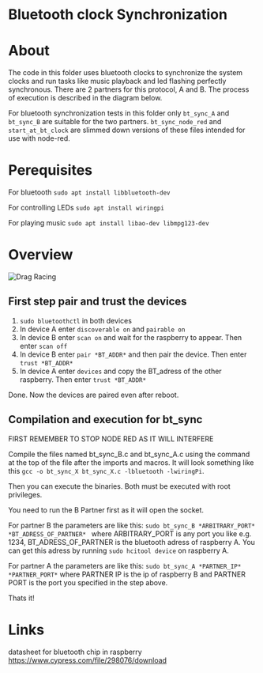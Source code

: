 # Bluetooth clock Synchronization

# About
The code in this folder uses bluetooth clocks to synchronize the system clocks and run tasks like music playback and led flashing perfectly synchronous. There are 2 partners for this protocol, A and B. The process of execution is described in the diagram below.

For bluetooth synchronization tests in this folder only ```bt_sync_A``` and ```bt_sync_B``` are suitable for the two partners. ```bt_sync_node_red``` and ```start_at_bt_clock``` are slimmed down versions of these files intended for use with node-red.


# Perequisites 
For bluetooth
 ```sudo apt install libbluetooth-dev```
 
 For controlling LEDs
 ```sudo apt install wiringpi```
 
 For playing music 
  ```sudo apt install libao-dev libmpg123-dev```

# Overview

![Drag Racing](bt_sync.png)

## First step pair and trust the devices
1. ```sudo bluetoothctl``` in both devices 
2. In device A enter ```discoverable on``` and ```pairable on ```
3. In device B enter ```scan on``` and wait for the raspberry to appear. Then enter ```scan off```
4. In device B enter ```pair *BT_ADDR*``` and then pair the device. Then enter ```trust *BT_ADDR*```
5. In device A enter ```devices``` and copy the BT_adress of the other raspberry. Then enter ```trust *BT_ADDR*```

Done. Now the devices are paired even after reboot.

## Compilation and execution for bt_sync
FIRST REMEMBER TO STOP NODE RED AS IT WILL INTERFERE

Compile the files named bt_sync_B.c and bt_sync_A.c using the command at the top of the file after the imports and macros. It will look something like this 
```gcc -o bt_sync_X bt_sync_X.c -lbluetooth -lwiringPi```. 

Then you can execute the binaries. Both must be executed with root privileges.

You need to run the B Partner first as it will open the socket. 

For partner B the parameters are like this: ```sudo bt_sync_B *ARBITRARY_PORT* *BT_ADRESS_OF_PARTNER* ``` where ARBITRARY_PORT is any port you like e.g. 1234, BT_ADRESS_OF_PARTNER is the bluetooth adress of raspberry A. You can get this adress by running ```sudo hcitool device``` on raspberry A.
  
  
For partner A the parameters are like this: ```sudo bt_sync_A *PARTNER_IP* *PARTNER_PORT*``` where PARTNER IP is the ip of raspberry B and PARTNER PORT is the port you specified in the step above.

Thats it!


# Links
datasheet for bluetooth chip in raspberry https://www.cypress.com/file/298076/download
